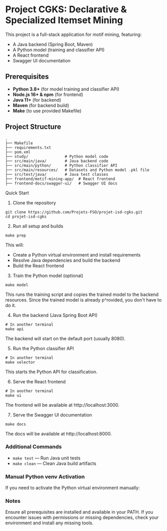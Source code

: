 # Project CGKS: Declarative & Specialized Itemset Mining

This project is a full-stack application for motif mining, featuring:
- A Java backend (Spring Boot, Maven)
- A Python model (training and classifier API)
- A React frontend
- Swagger UI documentation

## Prerequisites

- **Python 3.8+** (for model training and classifier API)
- **Node.js 16+ & npm** (for frontend)
- **Java 11+** (for backend)
- **Maven** (for backend build)
- **Make** (to use provided Makefile)

## Project Structure

```
.
├── Makefile
├── requirements.txt
├── pom.xml
├── study/                # Python model code
├── src/main/java/        # Java backend code
├── src/main/python/      # Python classifier API
├── src/main/resources/   # Datasets and Python model .pkl file
├── src/test/java/        # Java test classes
├── frontend/motif-mining-app/  # React frontend
├── frontend-docs/swagger-ui/   # Swagger UI docs
````

Quick Start
1. Clone the repository
```
git clone https://github.com/Projets-FSO/projet-isd-cgks.git
cd projet-isd-cgks
```


2. Run all setup and builds
```
make prep
```

This will:

- Create a Python virtual environment and install requirements
- Resolve Java dependencies and build the backend
- Build the React frontend

3. Train the Python model (optional)
```
make model
```
This runs the training script and copies the trained model to the backend resources. Since the trained model is already p^rovided, you don't have to do it.

4. Run the backend (Java Spring Boot API)
```
# In another terminal
make api
```
The backend will start on the default port (usually 8080).

5. Run the Python classifier API
```
# In another terminal
make selector
```
This starts the Python API for classification.

6. Serve the React frontend
```
# In another terminal
make ui
```
The frontend will be available at http://localhost:3000.

7. Serve the Swagger UI documentation
```
make docs
```
The docs will be available at http://localhost:8000.


### Additional Commands
- `make test` — Run Java unit tests
- `make clean` — Clean Java build artifacts

### Manual Python venv Activation
If you need to activate the Python virtual environment manually:

### Notes
Ensure all prerequisites are installed and available in your PATH.
If you encounter issues with permissions or missing dependencies, check your environment and install any missing tools.

